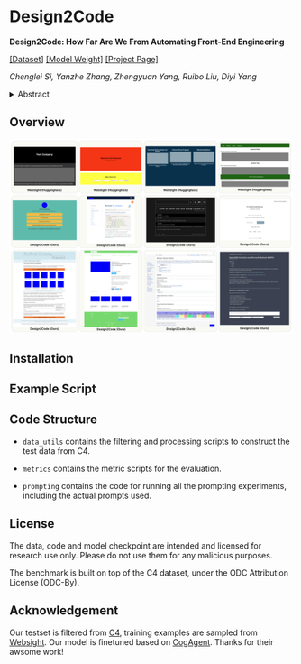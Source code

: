 # Design2Code

__Design2Code: How Far Are We From Automating Front-End Engineering__

[[Dataset]](https://huggingface.co/datasets/SALT-NLP/Design2Code-hf) [[Model Weight]](https://huggingface.co/SALT-NLP/Design2Code-18B-v0) [[Project Page]](https://salt-nlp.github.io/Design2Code/)

*Chenglei Si, Yanzhe Zhang, Zhengyuan Yang, Ruibo Liu, Diyi Yang*

<details><summary>Abstract</summary>

Generative AI has made rapid advancements in recent years, achieving unprecedented capabilities in multimodal understanding and code generation. This enabled a brand new paradigm of front-end development, where multimodal LLMs can potentially convert visual designs into code implementations directly, thus automating the front-end engineering pipeline. In this work, we provide the first systematic study on this visual design to code implementation task (dubbed as Design2Code). We manually curate a benchmark of 484 real-world webpages as test cases and develop a set of automatic evaluation metrics to assess how well current multimodal LLMs can generate the code implementations that directly render into the given reference webpages, given the screenshots as input. We develop a suit of multimodal prompting methods and show their effectiveness on GPT-4V and Gemini Vision Pro. We also finetune an open-source Design2Code-18B model that successfully matches the performance of Gemini Vision Pro. Both human evaluation and automatic metrics show that GPT-4V is the clear winner on this task, where annotators think GPT-4V generated webpages can replace the original reference webpages in 49% cases in terms of visual appearance and content; and perhaps surprisingly, in 64% cases GPT-4V generated webpages are considered better than even the original reference webpages. Our fine-grained break-down metrics indicate that open-source models mostly lag in recalling visual elements from the input webpages and in generating correct layout designs, while aspects like text content and coloring can be drastically improved with proper finetuning.

</details>

## Overview

![](example.png)

## Installation


## Example Script


## Code Structure

- `data_utils` contains the filtering and processing scripts to construct the test data from C4. 

- `metrics` contains the metric scripts for the evaluation.

- `prompting` contains the code for running all the prompting experiments, including the actual prompts used.

## License

The data, code and model checkpoint are intended and licensed for research use only. Please do not use them for any malicious purposes.

The benchmark is built on top of the C4 dataset, under the ODC Attribution License (ODC-By). 

## Acknowledgement

Our testset is filtered from [C4](https://huggingface.co/datasets/c4), training examples are sampled from [Websight](https://huggingface.co/datasets/HuggingFaceM4/WebSight). Our model is finetuned based on [CogAgent](https://github.com/THUDM/CogVLM). Thanks for their awsome work!
